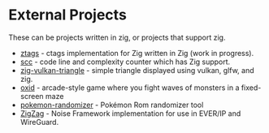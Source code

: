 # External Projects

These can be projects written in zig, or projects that support zig.

* [ztags](https://github.com/isaachier/ztags) - ctags implementation for Zig written in Zig (work in progress).
* [scc](https://github.com/boyter/scc) - code line and complexity counter which has Zig support.
* [zig-vulkan-triangle](https://github.com/andrewrk/zig-vulkan-triangle/) -  simple triangle displayed using vulkan, glfw, and zig.
* [oxid](https://gitlab.com/dbandstra/oxid) - arcade-style game where you fight waves of monsters in a fixed-screen maze
* [pokemon-randomizer](https://github.com/Hejsil/pokemon-randomizer) - Pokémon Rom randomizer tool
* [ZigZag](https://github.com/connectFree/ZigZag) - 
Noise Framework implementation for use in EVER/IP and WireGuard.

